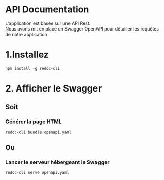 # API Documentation

L'application est basée sur une API Rest. </br>
Nous avons mit en place un Swagger OpenAPI pour détailler les requêtes de notre application

# 1.Installez  
`npm install -g redoc-cli`
# 2. Afficher le Swagger
## Soit
### Générer la page HTML
`redoc-cli bundle openapi.yaml`
## Ou
### Lancer le serveur hébergeant le Swagger
`redoc-cli serve openapi.yaml`
